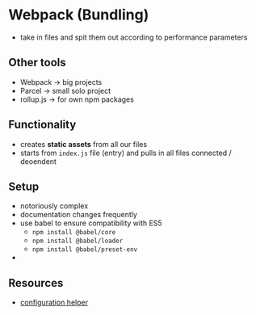 # Webpack (Bundling)

- take in files and spit them out according to performance parameters

## Other tools

- Webpack -> big projects
- Parcel -> small solo project
- rollup.js -> for own npm packages

## Functionality

- creates **static assets** from all our files
- starts from `index.js` file (entry) and pulls in all files connected / deoendent

## Setup

- notoriously complex
- documentation changes frequently
- use babel to ensure compatibility with ES5
  - `npm install @babel/core`
  - `npm install @babel/loader`
  - `npm install @babel/preset-env`
-

## Resources

- [configuration helper](https://createapp.dev/webpack/react--babel--react-hot-loader)

